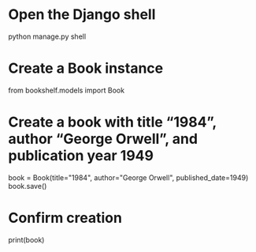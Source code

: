 # Open the Django shell
python manage.py shell

# Create a Book instance
from bookshelf.models import Book

# Create a book with title “1984”, author “George Orwell”, and publication year 1949
book = Book(title="1984", author="George Orwell", published_date=1949)
book.save()

# Confirm creation
print(book)